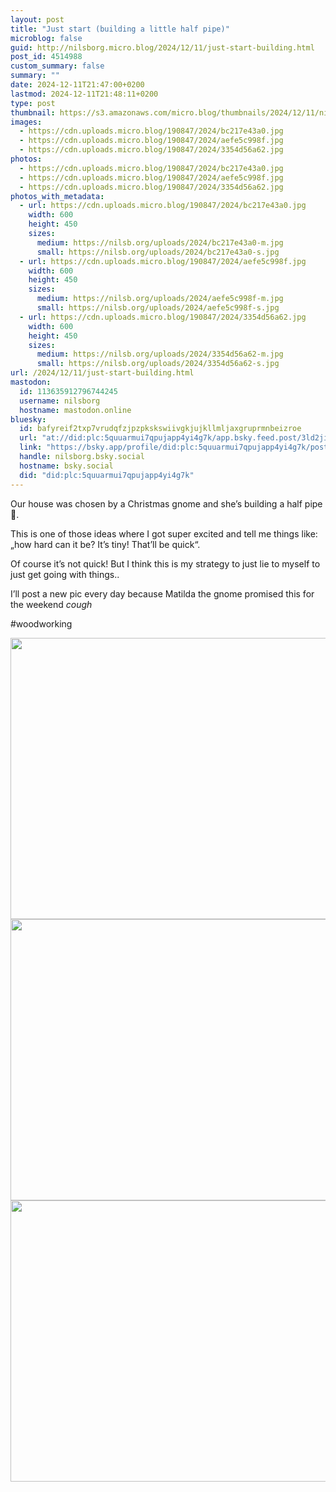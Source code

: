 ```yaml
---
layout: post
title: "Just start (building a little half pipe)"
microblog: false
guid: http://nilsborg.micro.blog/2024/12/11/just-start-building.html
post_id: 4514988
custom_summary: false
summary: ""
date: 2024-12-11T21:47:00+0200
lastmod: 2024-12-11T21:48:11+0200
type: post
thumbnail: https://s3.amazonaws.com/micro.blog/thumbnails/2024/12/11/nilsb.org/cb544c3b68cdbccf1f6093eb45d0fc99.png
images:
  - https://cdn.uploads.micro.blog/190847/2024/bc217e43a0.jpg
  - https://cdn.uploads.micro.blog/190847/2024/aefe5c998f.jpg
  - https://cdn.uploads.micro.blog/190847/2024/3354d56a62.jpg
photos:
  - https://cdn.uploads.micro.blog/190847/2024/bc217e43a0.jpg
  - https://cdn.uploads.micro.blog/190847/2024/aefe5c998f.jpg
  - https://cdn.uploads.micro.blog/190847/2024/3354d56a62.jpg
photos_with_metadata:
  - url: https://cdn.uploads.micro.blog/190847/2024/bc217e43a0.jpg
    width: 600
    height: 450
    sizes:
      medium: https://nilsb.org/uploads/2024/bc217e43a0-m.jpg
      small: https://nilsb.org/uploads/2024/bc217e43a0-s.jpg
  - url: https://cdn.uploads.micro.blog/190847/2024/aefe5c998f.jpg
    width: 600
    height: 450
    sizes:
      medium: https://nilsb.org/uploads/2024/aefe5c998f-m.jpg
      small: https://nilsb.org/uploads/2024/aefe5c998f-s.jpg
  - url: https://cdn.uploads.micro.blog/190847/2024/3354d56a62.jpg
    width: 600
    height: 450
    sizes:
      medium: https://nilsb.org/uploads/2024/3354d56a62-m.jpg
      small: https://nilsb.org/uploads/2024/3354d56a62-s.jpg
url: /2024/12/11/just-start-building.html
mastodon:
  id: 113635912796744245
  username: nilsborg
  hostname: mastodon.online
bluesky:
  id: bafyreif2txp7vrudqfzjpzpkskswiivgkjujkllmljaxgruprmnbeizroe
  url: "at://did:plc:5quuarmui7qpujapp4yi4g7k/app.bsky.feed.post/3ld2jijg2ab2c"
  link: "https://bsky.app/profile/did:plc:5quuarmui7qpujapp4yi4g7k/post/3ld2jijg2ab2c"
  handle: nilsborg.bsky.social
  hostname: bsky.social
  did: "did:plc:5quuarmui7qpujapp4yi4g7k"
---
```


Our house was chosen by a Christmas gnome and she’s building a half pipe 🫠.

This is one of those ideas where I got super excited and tell me things like: „how hard can it be? It’s tiny! That’ll be quick“.

Of course it’s not quick! But I think this is my strategy to just lie to myself to just get going with things..

I’ll post a new pic every day because Matilda the gnome promised this for the weekend _cough_

#woodworking

<img src="images/2024/bc217e43a0.jpg" width="600" height="450" alt=""><img src="images/2024/aefe5c998f.jpg" width="600" height="450" alt=""><img src="images/2024/3354d56a62.jpg" width="600" height="450" alt="">

